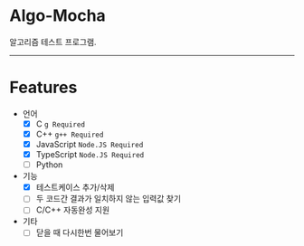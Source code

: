 # Algo-Mocha

알고리즘 테스트 프로그램.

---

# Features

-   언어
    -   [x] C `g Required`
    -   [x] C++ `g++ Required`
    -   [x] JavaScript `Node.JS Required`
    -   [x] TypeScript `Node.JS Required`
    -   [ ] Python
-   기능
    -   [x] 테스트케이스 추가/삭제
    -   [ ] 두 코드간 결과가 일치하지 않는 입력값 찾기
    -   [ ] C/C++ 자동완성 지원
-   기타
    -   [ ] 닫을 때 다시한번 물어보기
